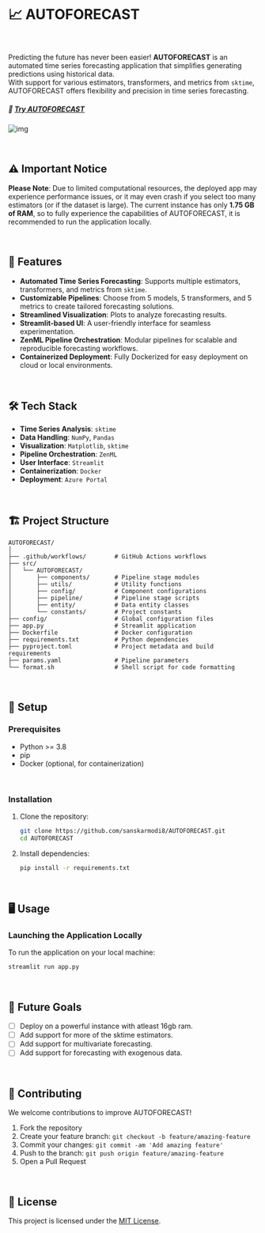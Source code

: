 # 📈 AUTOFORECAST  

<br/>

Predicting the future has never been easier! **AUTOFORECAST** is an automated time series forecasting application that simplifies generating predictions using historical data.  
With support for various estimators, transformers, and metrics from `sktime`, AUTOFORECAST offers flexibility and precision in time series forecasting.  


##### 🚀 [Try AUTOFORECAST](https://autoforecast-bacfbzfudkg5fhbd.centralindia-01.azurewebsites.net/)
 
![img](https://imgs.search.brave.com/5UIXoDyhg78HrrBIsJIqOC7RdTIc_4aLNRdWfSWc8_E/rs:fit:860:0:0:0/g:ce/aHR0cHM6Ly90My5m/dGNkbi5uZXQvanBn/LzA5LzY4LzE0LzE4/LzM2MF9GXzk2ODE0/MTg4OV92Y2Z6QkxT/c1NLSDdyS2FkcjhL/aFBQbGxJYlZBWmxa/Yi5qcGc)

<br/>

## ⚠️ Important Notice  

**Please Note**: Due to limited computational resources, the deployed app may experience performance issues, or it may even crash if you select too many estimators (or if the dataset is large). The current instance has only **1.75 GB of RAM**, so to fully experience the capabilities of AUTOFORECAST, it is recommended to run the application locally.  

<br/>

## 🚀 Features  

- **Automated Time Series Forecasting**: Supports multiple estimators, transformers, and metrics from `sktime`.  
- **Customizable Pipelines**: Choose from 5 models, 5 transformers, and 5 metrics to create tailored forecasting solutions.  
- **Streamlined Visualization**: Plots to analyze forecasting results.  
- **Streamlit-based UI**: A user-friendly interface for seamless experimentation.  
- **ZenML Pipeline Orchestration**: Modular pipelines for scalable and reproducible forecasting workflows.  
- **Containerized Deployment**: Fully Dockerized for easy deployment on cloud or local environments.  

<br/>

## 🛠️ Tech Stack  

- **Time Series Analysis**: `sktime`  
- **Data Handling**: `NumPy`, `Pandas`  
- **Visualization**: `Matplotlib`, `sktime`  
- **Pipeline Orchestration**: `ZenML`  
- **User Interface**: `Streamlit`  
- **Containerization**: `Docker`  
- **Deployment**: `Azure Portal`

<br/>

## 🏗️ Project Structure  

```
AUTOFORECAST/  
│  
├── .github/workflows/        # GitHub Actions workflows  
├── src/  
│   └── AUTOFORECAST/  
│       ├── components/       # Pipeline stage modules  
│       ├── utils/            # Utility functions  
│       ├── config/           # Component configurations  
│       ├── pipeline/         # Pipeline stage scripts  
│       ├── entity/           # Data entity classes  
│       └── constants/        # Project constants  
├── config/                   # Global configuration files  
├── app.py                    # Streamlit application  
├── Dockerfile                # Docker configuration  
├── requirements.txt          # Python dependencies  
├── pyproject.toml            # Project metadata and build requirements  
├── params.yaml               # Pipeline parameters  
└── format.sh                 # Shell script for code formatting  
```

<br/>

## 🚀 Setup  

### Prerequisites  

- Python >= 3.8  
- pip  
- Docker (optional, for containerization)  

<br/>

### Installation  

1. Clone the repository:  
   ```bash  
   git clone https://github.com/sanskarmodi8/AUTOFORECAST.git  
   cd AUTOFORECAST  
   ```  

2. Install dependencies:  
   ```bash  
   pip install -r requirements.txt  
   ```

<br/>

## 🖥️ Usage  

### Launching the Application Locally  

To run the application on your local machine:  
```bash  
streamlit run app.py  
```  

<br/>

## 🔮 Future Goals  

- [ ] Deploy on a powerful instance with atleast 16gb ram.  
- [ ] Add support for more of the sktime estimators.  
- [ ] Add support for multivariate forecasting.  
- [ ] Add support for forecasting with exogenous data.

<br/>

## 🤝 Contributing  

We welcome contributions to improve AUTOFORECAST!  

1. Fork the repository  
2. Create your feature branch: `git checkout -b feature/amazing-feature`  
3. Commit your changes: `git commit -am 'Add amazing feature'`  
4. Push to the branch: `git push origin feature/amazing-feature`  
5. Open a Pull Request  

<br/>

## 📄 License  

This project is licensed under the [MIT License](LICENSE).  
